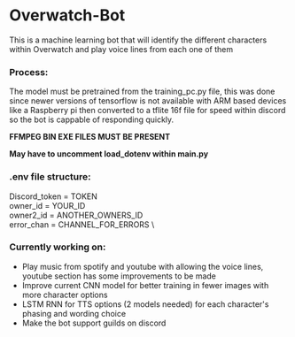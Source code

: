 # Overwatch-Bot
This is a machine learning bot that will identify the different characters within Overwatch and play voice lines from each one of them

### Process:
The model must be pretrained from the training_pc.py file, this was done since newer versions of tensorflow is not available with ARM based devices like a Raspberry pi then converted to a tflite 16f file for speed within discord so the bot is cappable of responding quickly. 

**FFMPEG BIN EXE FILES MUST BE PRESENT**

**May have to uncomment load_dotenv within main.py**
### .env file structure: 

Discord_token = TOKEN \
owner_id = YOUR_ID \
owner2_id = ANOTHER_OWNERS_ID \
error_chan = CHANNEL_FOR_ERRORS \


### Currently working on:
- Play music from spotify and youtube with allowing the voice lines, youtube section has some improvements to be made
- Improve current CNN model for better training in fewer images with more character options
- LSTM RNN for TTS options (2 models needed) for each character's phasing and wording choice
- Make the bot support guilds on discord